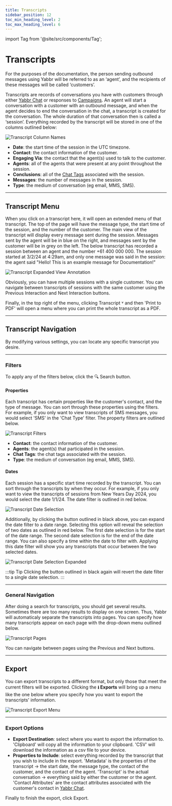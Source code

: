 ```yaml
---
title: Transcripts
sidebar_position: 12
toc_min_heading_level: 2
toc_max_heading_level: 6
---
```


import Tag from '@site/src/components/Tag';

# Transcripts

For the purposes of the documentation, the person sending outbound messages using Yabbr will be referred to as an ‘agent’, and the recipients of these messages will be called ‘customers’.

Transcripts are records of conversations you have with customers through either [Yabbr Chat](./yabbr-chat/chat-settings.md#chat-tags) or responses to [Campaigns](./campaigns/general.md). An agent will start a conversation with a customer with an outbound message, and when the agent decides to end the conversation in the chat, a transcript is created for the conversation. The whole duration of that conversation then is called a ‘session’. Everything recorded by the transcript will be stored in one of the columns outlined below:

![Transcript Column Names](/img/transcripts-columns.png)

- **Date**: the start time of the session in the UTC timezone.
- **Contact**: the contact information of the customer.
- **Engaging Via**: the contact that the agent(s) used to talk to the customer.
- **Agents**: all of the agents that were present at any point throughout the session. 
- **Conclusions**: all of the [Chat Tags](./yabbr-chat/chat-settings.md#chat-tags) associated with the session.
- **Messages**: the number of messages in the session.
- **Type**: the medium of conversation (eg email, MMS, SMS).

---

## Transcript Menu
When you click on a transcript here, it will open an extended menu of that transcript. The top of the page will have the message type, the start time of the session, and the number of the customer. The main view of the transcript will display every message sent during the session. Messages sent by the agent will be in blue on the right, and messages sent by the customer will be in grey on the left. The below transcript has recorded a session between an agent and the number +61 400 000 000. The session started at 3/2/24 at 4:29am, and only one message was said in the session: the agent said "Hello! This is an example message for Documentation!"

![Transcript Expanded View Annotation](/img/transcript-annotation.png)

Obviously, you can have multiple sessions with a single customer. You can navigate between transcripts of sessions with the same customer using the <Tag colour="#FFFFFF" borderColour="#1582d8" fontColour="#1582d8">Previous Interaction</Tag> and <Tag colour="#FFFFFF" borderColour="#1582d8" fontColour="#1582d8">Next Interaction</Tag> buttons.

Finally, in the top right of the menu, clicking <Tag colour="#FFFFFF" borderColour="#1582d8" fontColour="#1582d8">Transcript ˅</Tag> and then 'Print to PDF' will open a menu where you can print the whole transcript as a PDF.

---

## Transcript Navigation

By modifying various settings, you can locate any specific transcript you desire.

---

### Filters

To apply any of the filters below, click the <Tag colour="#1582d8" borderColour="#1582d8" fontColour="#FFFFFF">🔍 Search</Tag> button.


#### Properties

Each transcript has certain properties like the customer's contact, and the type of message. You can sort through these properties using the filters. For example, if you only want to view transcripts of SMS messages, you would select 'SMS' in the 'Chat Type' filter. The property filters are outlined below.

![Transcript Filters](/img/transcript-filters.png)

- **Contact**: the contact information of the customer. 
- **Agents**: the agent(s) that participated in the session.
- **Chat Tags**: the chat tags associated with the session.
- **Type**: the medium of conversation (eg email, MMS, SMS).


#### Dates

Each session has a specific start time recorded by the transcript. You can sort through the transcripts by when they occur. For example, if you only want to view the transcripts of sessions from New Years Day 2024, you would select the date 1/1/24. The date filter is outlined in red below. 

![Transcript Date Selection](/img/transcript-date.png)

Additionally, by clicking the button outlined in black above, you can expand the date filter to a date range. Selecting this option will reveal the selection of two dates as outlined in red below. The first date selection is for the start of the date range. The second date selection is for the end of the date range. You can also specify a time within the date to filter with. Applying this date filter will show you any transcripts that occur between the two selected dates. 

![Transcript Date Selection Expanded](/img/transcript-date-expand.png)

:::tip Tip
Clicking the button outlined in black again will revert the date filter to a single date selection.
:::


---

### General Navigation

After doing a search for transcripts, you should get several results. Sometimes there are too many results to display on one screen. Thus, Yabbr will automaticaly separate the transcripts into pages. You can specify how many transcripts appear on each page with the drop-down menu outlined below.

![Transcript Pages](/img/transcript-pages.png)

You can navigate between pages using the <Tag colour="#FFFFFF" borderColour="#1582d8" fontColour="#1582d8">Previous</Tag> and <Tag colour="#FFFFFF" borderColour="#1582d8" fontColour="#1582d8">Next</Tag> buttons.

---

## Export

You can export transcripts to a different format, but only those that meet the current filters will be exported. Clicking the <Tag colour="#ced4da" borderColour="#ced4da" fontColour="#414042">**⭳ Exports**</Tag> will bring up a menu like the one below where you specify how you want to export the transcripts' information. 

![Transcript Export Menu](/img/transcript-export.png)


---

### Export Options

- **Export Destination**: select where you want to export the information to. 'Clipboard' will copy all the information to your clipboard. 'CSV' will download the information as a csv file to your device.
- **Properties to Include**: select everything recorded by the transcript that you wish to include in the export. 'Metadata' is the properties of the transcript -> the start date, the message type, the contact of the customer, and the contact of the agent. 'Transcript' is the actual conversation -> everything said by either the customer or the agent. 'Contact Attributes' are the contact attributes associated with the customer's contact in [Yabbr Chat](./yabbr-chat/chat-settings.md#chat-tags).

Finally to finish the export, click <Tag colour="#1582d8" borderColour="#1582d8" fontColour="#FFFFFF">Export</Tag>.

